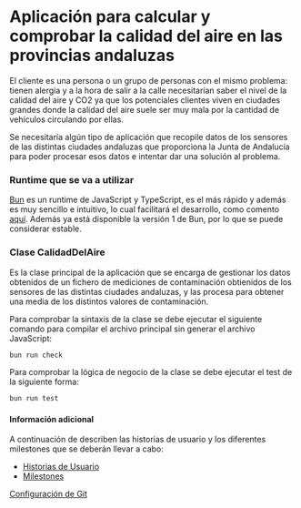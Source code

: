 # Aplicación para calcular y comprobar la calidad del aire en las provincias andaluzas

El cliente es una persona o un grupo de personas con el mismo problema: tienen alergia y
a la hora de salir a la calle necesitarían saber el nivel de la calidad del aire y CO2
ya que los potenciales clientes viven en ciudades grandes donde la calidad del aire suele
ser muy mala por la cantidad de vehículos circulando por ellas.

Se necesitaría algún tipo de aplicación que recopile datos de los sensores de las distintas
ciudades andaluzas que proporciona la Junta de Andalucía para poder procesar esos datos e
intentar dar una solución al problema.

### Runtime que se va a utilizar

[Bun](https://bun.sh/) es un runtime de JavaScript y TypeScript, es el más rápido y además es muy sencillo e intuitivo, lo cual facilitará el desarrollo, como comento [aquí](/docs/runtime.md). Además ya está disponible la versión 1 de Bun, por lo que se puede considerar estable.

### Clase CalidadDelAire

Es la clase principal de la aplicación que se encarga de gestionar los datos obtenidos de un fichero de mediciones de contaminación obtienidos de los sensores de las distintas ciudades andaluzas, y las procesa para obtener una media de los distintos valores de contaminación.

Para comprobar la sintaxis de la clase se debe ejecutar el siguiente comando para compilar el archivo principal sin generar el archivo JavaScript:

```bash
bun run check
```

Para comprobar la lógica de negocio de la clase se debe ejecutar el test de la siguiente forma:

```bash
bun run test
```

#### Información adicional

A continuación de describen las historias de usuario y los diferentes milestones que se deberán llevar a cabo:

- [Historias de Usuario](/docs/historias_usuario.md)
- [Milestones](/docs/milestones.md)

[Configuración de Git](/docs/git_config.png)
